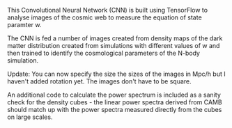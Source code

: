 This Convolutional Neural Network (CNN) is built using TensorFlow to analyse
images of the cosmic web to measure the equation of state paramter w.

The CNN is fed a number of images created from density maps of the
dark matter distribution created from simulations with different
values of w and then trained to identify the cosmological parameters
of the N-body simulation.

Update: You can now specify the size the sizes of the images in Mpc/h
but I haven't added rotation yet. The images don't have to be square. 

An additional code to calculate the power spectrum is included as a
sanity check for the density cubes - the linear power spectra derived
from CAMB should match up with the power spectra measured directly
from the cubes on large scales. 